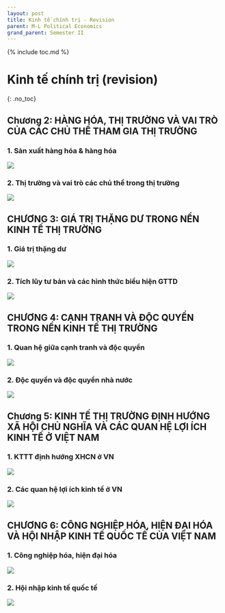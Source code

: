 ```yaml
---
layout: post
title: Kinh tế chính trị - Revision
parent: M-L Political Economics
grand_parent: Semester II
---
```


{% include toc.md %}

# Kinh tế chính trị (revision)
{: .no_toc}

## Chương 2: HÀNG HÓA, THỊ TRƯỜNG VÀ VAI TRÒ CỦA CÁC CHỦ THỂ THAM GIA THỊ TRƯỜNG

### 1. Sản xuất hàng hóa & hàng hóa

![](https://i.ibb.co/RBYP3M3/htq06P0.png)

### 2. Thị trường và vai trò các chủ thể trong thị trường

![](https://i.ibb.co/Swk4Q62/VVMWOfK.png)

## CHƯƠNG 3: GIÁ TRỊ THẶNG DƯ TRONG NỀN KINH TẾ THỊ TRƯỜNG

### 1. Giá trị thặng dư

![](https://i.ibb.co/MRV3v1p/DGv93LH.png)

### 2. Tích lũy tư bản và các hình thức biểu hiện GTTD

![](https://i.ibb.co/MGFvJh5/irNO8Km.png)

## CHƯƠNG 4: CẠNH TRANH VÀ ĐỘC QUYỀN TRONG NỀN KINH TẾ THỊ TRƯỜNG

### 1. Quan hệ giữa cạnh tranh và độc quyền

![](https://i.ibb.co/F8ZWjwt/sUi3C6i.png)

### 2. Độc quyền và độc quyền nhà nước

![](https://i.ibb.co/LJJgcSc/2bAJV5J.png)

## Chương 5: KINH TẾ THỊ TRƯỜNG ĐỊNH HƯỚNG XÃ HỘI CHỦ NGHĨA VÀ CÁC QUAN HỆ LỢI ÍCH KINH TẾ Ở VIỆT NAM

### 1. KTTT định hướng XHCN ở VN

![](https://i.ibb.co/1MCP0rj/6ZWXc5J.png)

### 2. Các quan hệ lợi ích kinh tế ở VN

![](https://i.ibb.co/Pw7J78M/nIK0P44.png)

## CHƯƠNG 6: CÔNG NGHIỆP HÓA, HIỆN ĐẠI HÓA VÀ HỘI NHẬP KINH TẾ QUỐC TẾ CỦA VIỆT NAM

### 1. Công nghiệp hóa, hiện đại hóa

![](https://i.ibb.co/7ypyGj2/ahzlXv8.png)

### 2. Hội nhập kinh tế quốc tế

![](https://i.ibb.co/pxcb3SZ/LTmwgzC.png)